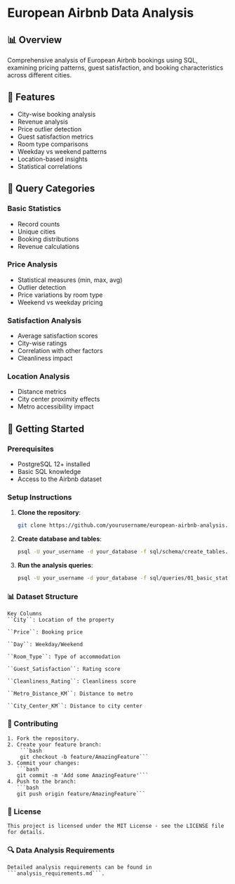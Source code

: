 # European Airbnb Data Analysis

## 📊 Overview  
Comprehensive analysis of European Airbnb bookings using SQL, examining pricing patterns, guest satisfaction, and booking characteristics across different cities.  

## 🎯 Features  
- City-wise booking analysis  
- Revenue analysis  
- Price outlier detection  
- Guest satisfaction metrics  
- Room type comparisons  
- Weekday vs weekend patterns  
- Location-based insights  
- Statistical correlations  

## 📝 Query Categories  
### Basic Statistics  
- Record counts  
- Unique cities  
- Booking distributions  
- Revenue calculations  

### Price Analysis  
- Statistical measures (min, max, avg)  
- Outlier detection  
- Price variations by room type  
- Weekend vs weekday pricing  

### Satisfaction Analysis  
- Average satisfaction scores  
- City-wise ratings  
- Correlation with other factors  
- Cleanliness impact  

### Location Analysis  
- Distance metrics  
- City center proximity effects  
- Metro accessibility impact  

## 🚀 Getting Started  
### Prerequisites  
- PostgreSQL 12+ installed  
- Basic SQL knowledge  
- Access to the Airbnb dataset  

### Setup Instructions  
1. **Clone the repository**:  
   ```bash  
   git clone https://github.com/yourusername/european-airbnb-analysis.git```  
2. **Create database and tables**:
    ```bash  
    psql -U your_username -d your_database -f sql/schema/create_tables.sql```  
3.  **Run the analysis queries**:
    ```bash
    psql -U your_username -d your_database -f sql/queries/01_basic_statistics.sql```

### 📊 Dataset Structure
    Key Columns
    ``City``: Location of the property

    ``Price``: Booking price

    ``Day``: Weekday/Weekend

    ``Room_Type``: Type of accommodation

    ``Guest_Satisfaction``: Rating score

    ``Cleanliness_Rating``: Cleanliness score

    ``Metro_Distance_KM``: Distance to metro

    ``City_Center_KM``: Distance to city center

### 🤝 Contributing
    1. Fork the repository.
    2. Create your feature branch:
        ```bash
        git checkout -b feature/AmazingFeature```
    3. Commit your changes:
       ```bash
       git commit -m 'Add some AmazingFeature'```
    4. Push to the branch:
       ```bash
       git push origin feature/AmazingFeature```

### 📄 License
    This project is licensed under the MIT License - see the LICENSE file for details.

### 🔍 Data Analysis Requirements
    Detailed analysis requirements can be found in ```analysis_requirements.md```.
